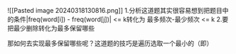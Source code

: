 ![[Pasted image 20240318130816.png]]
1.分析这道题其实很容易想到把题目中的条件|freq(word[i]) - freq(word[j])| <= k转化为
最多频次-最少频次 <= k
2.要把最少删除转化为最多保留哪些

那如何去实现最多保留哪些呢？这道题的技巧是遍历选取一个最小的（即）
